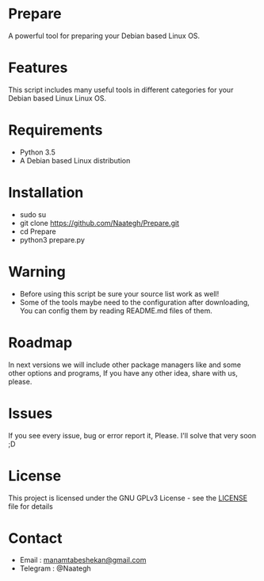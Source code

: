 # Prepare
A powerful tool for preparing your Debian based Linux OS.

# Features
This script includes many useful tools in different categories for your Debian based Linux Linux OS.

# Requirements
- Python 3.5
- A Debian based Linux distribution

# Installation
- sudo su
- git clone https://github.com/Naategh/Prepare.git
- cd Prepare
- python3 prepare.py

# Warning
- Before using this script be sure your source list work as well!
- Some of the tools maybe need to the configuration after downloading, You can config them by reading README.md files of them.

# Roadmap
In next versions we will include other package managers like and some other options and programs, If you have any other idea, share with us, please.

# Issues
If you see every issue, bug or error report it, Please.
I'll solve that very soon ;D

# License
This project is licensed under the GNU GPLv3 License - see the [LICENSE](LICENSE) file for details

# Contact
- Email : manamtabeshekan@gmail.com
- Telegram : @Naategh


